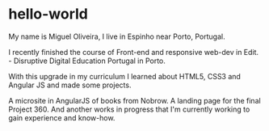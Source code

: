 # hello-world

My name is Miguel Oliveira, I live in Espinho near Porto, Portugal. 

I recently finished the course of Front-end and responsive web-dev in Edit. - Disruptive Digital Education Portugal in Porto.

With this upgrade in my curriculum I learned about HTML5, CSS3 and Angular JS and made some projects. 

A microsite in AngularJS of books from Nobrow.
A landing page for the final Project 360.
And another works in progress that I'm currently working to gain experience and know-how.
